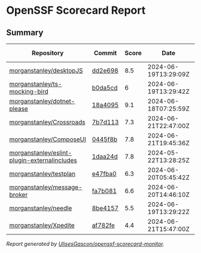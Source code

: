 # OpenSSF Scorecard Report

## Summary

| Repository | Commit | Score | Date | Score Delta | Report | StepSecurity |
| -- | -- | -- | -- | -- | -- | -- |
| [morganstanley/desktopJS](https://github.com/morganstanley/desktopJS) | [dd2e698](https://github.com/morganstanley/desktopJS/commit/dd2e6987cf874b002396a7dabe95028c5c503dd4) | 8.5 | 2024-06-19T13:29:09Z | 0 / [Details](https://kooltheba.github.io/openssf-scorecard-api-visualizer/#/projects/github.com/morganstanley/desktopJS/compare/dd2e6987cf874b002396a7dabe95028c5c503dd4/dd2e6987cf874b002396a7dabe95028c5c503dd4) | [View](https://kooltheba.github.io/openssf-scorecard-api-visualizer/#/projects/github.com/morganstanley/desktopJS/commit/dd2e6987cf874b002396a7dabe95028c5c503dd4) | [Fix it](https://app.stepsecurity.io/securerepo?repo=morganstanley/desktopJS) |
| [morganstanley/ts-mocking-bird](https://github.com/morganstanley/ts-mocking-bird) | [b0da5cd](https://github.com/morganstanley/ts-mocking-bird/commit/b0da5cdb8e2a473d2d910f103440a43430e465ca) | 6 | 2024-06-19T13:29:42Z | 0 / [Details](https://kooltheba.github.io/openssf-scorecard-api-visualizer/#/projects/github.com/morganstanley/ts-mocking-bird/compare/b0da5cdb8e2a473d2d910f103440a43430e465ca/b0da5cdb8e2a473d2d910f103440a43430e465ca) | [View](https://kooltheba.github.io/openssf-scorecard-api-visualizer/#/projects/github.com/morganstanley/ts-mocking-bird/commit/b0da5cdb8e2a473d2d910f103440a43430e465ca) | [Fix it](https://app.stepsecurity.io/securerepo?repo=morganstanley/ts-mocking-bird) |
| [morganstanley/dotnet-please](https://github.com/morganstanley/dotnet-please) | [18a4095](https://github.com/morganstanley/dotnet-please/commit/18a4095e8a6ff67458c29c80f755d5e6c51d7055) | 9.1 | 2024-06-18T07:25:59Z | 0 / [Details](https://kooltheba.github.io/openssf-scorecard-api-visualizer/#/projects/github.com/morganstanley/dotnet-please/compare/9071ab5e05b448edb486944e4e00a58531e3ae4d/18a4095e8a6ff67458c29c80f755d5e6c51d7055) | [View](https://kooltheba.github.io/openssf-scorecard-api-visualizer/#/projects/github.com/morganstanley/dotnet-please/commit/18a4095e8a6ff67458c29c80f755d5e6c51d7055) | [Fix it](https://app.stepsecurity.io/securerepo?repo=morganstanley/dotnet-please) |
| [morganstanley/Crossroads](https://github.com/morganstanley/Crossroads) | [7b7d113](https://github.com/morganstanley/Crossroads/commit/7b7d11397db23e67b55782cf60812e0f4c7507c8) | 7.3 | 2024-06-21T22:47:00Z | 0.1 / [Details](https://kooltheba.github.io/openssf-scorecard-api-visualizer/#/projects/github.com/morganstanley/Crossroads/compare/ef8726695174330c2579b3fa603c0d3b9ae72b11/7b7d11397db23e67b55782cf60812e0f4c7507c8) | [View](https://kooltheba.github.io/openssf-scorecard-api-visualizer/#/projects/github.com/morganstanley/Crossroads/commit/7b7d11397db23e67b55782cf60812e0f4c7507c8) | [Fix it](https://app.stepsecurity.io/securerepo?repo=morganstanley/Crossroads) |
| [morganstanley/ComposeUI](https://github.com/morganstanley/ComposeUI) | [0445f8b](https://github.com/morganstanley/ComposeUI/commit/0445f8b1d9679cc53b44e1608e842b1af6c28a58) | 7.8 | 2024-06-21T19:45:36Z | 0 / [Details](https://kooltheba.github.io/openssf-scorecard-api-visualizer/#/projects/github.com/morganstanley/ComposeUI/compare/aab57714ff749fe9394bfc0c53844b8025a058c8/0445f8b1d9679cc53b44e1608e842b1af6c28a58) | [View](https://kooltheba.github.io/openssf-scorecard-api-visualizer/#/projects/github.com/morganstanley/ComposeUI/commit/0445f8b1d9679cc53b44e1608e842b1af6c28a58) | [Fix it](https://app.stepsecurity.io/securerepo?repo=morganstanley/ComposeUI) |
| [morganstanley/eslint-plugin-externalincludes](https://github.com/morganstanley/eslint-plugin-externalincludes) | [1daa24d](https://github.com/morganstanley/eslint-plugin-externalincludes/commit/1daa24d376075c08ff6c76142724cfc523026dfc) | 7.8 | 2024-05-22T13:28:25Z | 0 / [Details](https://kooltheba.github.io/openssf-scorecard-api-visualizer/#/projects/github.com/morganstanley/eslint-plugin-externalincludes/compare/1daa24d376075c08ff6c76142724cfc523026dfc/1daa24d376075c08ff6c76142724cfc523026dfc) | [View](https://kooltheba.github.io/openssf-scorecard-api-visualizer/#/projects/github.com/morganstanley/eslint-plugin-externalincludes/commit/1daa24d376075c08ff6c76142724cfc523026dfc) | [Fix it](https://app.stepsecurity.io/securerepo?repo=morganstanley/eslint-plugin-externalincludes) |
| [morganstanley/testplan](https://github.com/morganstanley/testplan) | [e47fba0](https://github.com/morganstanley/testplan/commit/e47fba0b6a554ab03c2dfed3c2d0b47c5b2cc6f5) | 6.3 | 2024-06-20T05:45:42Z | 0 / [Details](https://kooltheba.github.io/openssf-scorecard-api-visualizer/#/projects/github.com/morganstanley/testplan/compare/5a1e45e1b16810feab863b3918d6c12be508da96/e47fba0b6a554ab03c2dfed3c2d0b47c5b2cc6f5) | [View](https://kooltheba.github.io/openssf-scorecard-api-visualizer/#/projects/github.com/morganstanley/testplan/commit/e47fba0b6a554ab03c2dfed3c2d0b47c5b2cc6f5) | [Fix it](https://app.stepsecurity.io/securerepo?repo=morganstanley/testplan) |
| [morganstanley/message-broker](https://github.com/morganstanley/message-broker) | [fa7b081](https://github.com/morganstanley/message-broker/commit/fa7b0813f7d68f3aa93998f1005a29cb43d45d9d) | 6.6 | 2024-06-20T14:46:10Z | 0 / [Details](https://kooltheba.github.io/openssf-scorecard-api-visualizer/#/projects/github.com/morganstanley/message-broker/compare/f57e10a2f38ec70f1c5b54791c97e472b38f79a3/fa7b0813f7d68f3aa93998f1005a29cb43d45d9d) | [View](https://kooltheba.github.io/openssf-scorecard-api-visualizer/#/projects/github.com/morganstanley/message-broker/commit/fa7b0813f7d68f3aa93998f1005a29cb43d45d9d) | [Fix it](https://app.stepsecurity.io/securerepo?repo=morganstanley/message-broker) |
| [morganstanley/needle](https://github.com/morganstanley/needle) | [8be4157](https://github.com/morganstanley/needle/commit/8be415743c390ade27ad92cde18f17cbc486701d) | 5.5 | 2024-06-19T13:29:22Z | 0 / [Details](https://kooltheba.github.io/openssf-scorecard-api-visualizer/#/projects/github.com/morganstanley/needle/compare/8be415743c390ade27ad92cde18f17cbc486701d/8be415743c390ade27ad92cde18f17cbc486701d) | [View](https://kooltheba.github.io/openssf-scorecard-api-visualizer/#/projects/github.com/morganstanley/needle/commit/8be415743c390ade27ad92cde18f17cbc486701d) | [Fix it](https://app.stepsecurity.io/securerepo?repo=morganstanley/needle) |
| [morganstanley/Xpedite](https://github.com/morganstanley/Xpedite) | [af782fe](https://github.com/morganstanley/Xpedite/commit/af782fe018690f0a8e9727293b8f68bd7b283952) | 4.4 | 2024-06-21T15:47:00Z | 0 | [View](https://kooltheba.github.io/openssf-scorecard-api-visualizer/#/projects/github.com/morganstanley/Xpedite/commit/af782fe018690f0a8e9727293b8f68bd7b283952) | [Fix it](https://app.stepsecurity.io/securerepo?repo=morganstanley/Xpedite) |

_Report generated by [UlisesGascon/openssf-scorecard-monitor](https://github.com/UlisesGascon/openssf-scorecard-monitor)._